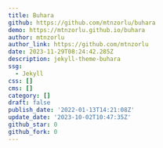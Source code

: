 ```yaml
---
title: Buhara
github: https://github.com/mtnzorlu/buhara
demo: https://mtnzorlu.github.io/buhara
author: mtnzorlu
author_link: https://github.com/mtnzorlu
date: 2023-11-29T08:24:42.285Z
description: jekyll-theme-buhara
ssg:
  - Jekyll
css: []
cms: []
category: []
draft: false
publish_date: '2022-01-13T14:21:08Z'
update_date: '2023-10-02T10:47:35Z'
github_star: 0
github_fork: 0
---
```


